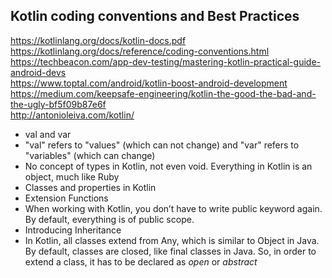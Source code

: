 ## Kotlin coding conventions and Best Practices 

https://kotlinlang.org/docs/kotlin-docs.pdf \
https://kotlinlang.org/docs/reference/coding-conventions.html \
https://techbeacon.com/app-dev-testing/mastering-kotlin-practical-guide-android-devs \
https://www.toptal.com/android/kotlin-boost-android-development \
https://medium.com/keepsafe-engineering/kotlin-the-good-the-bad-and-the-ugly-bf5f09b87e6f \
http://antonioleiva.com/kotlin/

- val and var
- "val" refers to "values" (which can not change) and "var" refers to "variables" (which can change) 
- No concept of types in Kotlin, not even void. Everything in Kotlin is an object, much like Ruby
- Classes and properties in Kotlin 
- Extension Functions 
- When working with Kotlin, you don’t have to write public keyword again. By default, everything is of public scope. 
- Introducing Inheritance 
- In Kotlin, all classes extend from Any, which is similar to Object in Java. By default, classes are closed, like final classes in Java. So, in order to extend a class, it has to be declared as *open* or *abstract*

